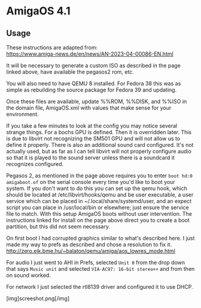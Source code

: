 # AmigaOS 4.1

## Usage
These instructions are adapted from:  
https://www.amiga-news.de/en/news/AN-2023-04-00086-EN.html  

It will be necessary to generate a custom ISO as described in the page linked above, have available the pegasos2 rom, etc.  
  
You will also need to have QEMU 8 installed. For Fedora 38 this was as simple as rebuilding the source package for Fedora 39 and updating.  
  
Once these files are available, update %%ROM, %%DISK, and %%ISO in the domain file, AmigaOS.xml with values that make sense for your environment.  
  
If you take a few minutes to look at the config you may notice several strange things. For a bochs GPU is defined. Then it is overridden later. This is due to libvirt not recognizing the SM501 GPU and will not allow us to define it properly. There is also an additional sound card configured. It's not actually used, but as far as I can tell libvirt will not properly configure audio so that it is played to the sound server unless there is a soundcard it recognizes configured.  

Pegasos 2, as mentioned in the page above requires you to enter `boot hd:0 amigaboot.of` on the serial console every time you'd like to boot your system. If you don't want to do this you can set up the qemu hook, which should be located at /etc/libvirt/hooks/qemu and be user executable, a user service which can be placed in ~/.local/share/systemd/user, and an expect script you can place in /usr/local/bin or elsewhere; just ensure the service file to match. With this setup AmigaOS boots without user intervention. The instructions linked for install on the page above direct you to create a boot partition, but this did not seem necessary.

On first boot I had corrupted graphics similar to what's described here. I just made my way to prefs as described and chose a resolution to fix it.  
http://zero.eik.bme.hu/~balaton/qemu/amiga/aos_lowres_mode.html  
  
For audio I just went to AHI in Prefs, selected `Unit 0` from the drop down that says `Music unit` and selected `VIA-AC97: 16-bit stereo++` and from then on sound worked.  
  
For network I just selected the rtl8139 driver and configured it to use DHCP.

[img]screeshot.png[/img]
